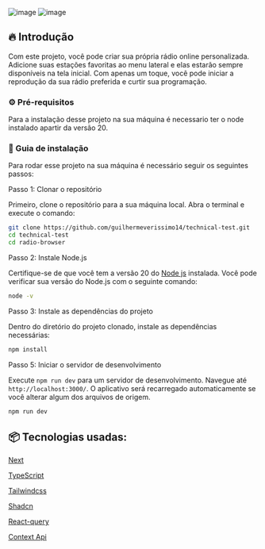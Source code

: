 
![image](https://github.com/user-attachments/assets/d089be5d-acbc-4858-b1eb-e05982d76666)  ![image](https://github.com/user-attachments/assets/382b1b27-a592-41ae-9ecc-4d94cb111250)



## 🔥 Introdução

Com este projeto, você pode criar sua própria rádio online personalizada. Adicione suas estações favoritas ao menu lateral e elas estarão sempre disponíveis na tela inicial. Com apenas um toque, você pode iniciar a reprodução da sua rádio preferida e curtir sua programação.

### ⚙️ Pré-requisitos
Para a instalação desse projeto na sua máquina é necessario ter o node instalado apartir da versão 20. 

### 🔨 Guia de instalação
Para rodar esse projeto na sua máquina é necessário seguir os seguintes passos:

Passo 1: Clonar o repositório

Primeiro, clone o repositório para a sua máquina local. Abra o terminal e execute o comando:
```bash
git clone https://github.com/guilhermeverissimo14/technical-test.git
cd technical-test
cd radio-browser
```
Passo 2: Instale Node.js

Certifique-se de que você tem a versão 20 do [Node js](https://nodejs.org/en) instalada. Você pode verificar sua versão do Node.js com o seguinte comando:
```bash
node -v
```

Passo 3: Instale as dependências do projeto

Dentro do diretório do projeto clonado, instale as dependências necessárias:
```bash
npm install
```

Passo 5: Iniciar o servidor de desenvolvimento

Execute `npm run dev` para um servidor de desenvolvimento. Navegue até `http://localhost:3000/`. O aplicativo será recarregado automaticamente se você alterar algum dos arquivos de origem.
```bash
npm run dev
```

## 📦 Tecnologias usadas:
[Next](https://nextjs.org/)

[TypeScript](https://www.typescriptlang.org/)

[Tailwindcss](https://tailwindcss.com/)

[Shadcn](https://ui.shadcn.com/)

[React-query](https://www.npmjs.com/package/react-query)

[Context Api](https://legacy.reactjs.org/docs/context.html)
